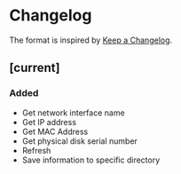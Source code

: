 # Changelog

The format is inspired by [Keep a Changelog](https://keepachangelog.com/en/1.0.0/).

## [current]

### Added
- Get network interface name
- Get IP address
- Get MAC Address
- Get physical disk serial number
- Refresh
- Save information to specific directory
